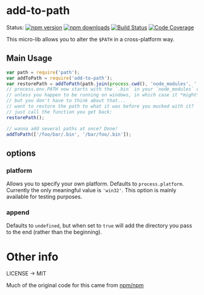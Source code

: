 # add-to-path

Status:
[![npm version](https://img.shields.io/npm/v/add-to-path.svg?style=flat-square)](https://www.npmjs.org/package/add-to-path)
[![npm downloads](https://img.shields.io/npm/dm/add-to-path.svg?style=flat-square)](http://npm-stat.com/charts.html?package=add-to-path&from=2015-09-01)
[![Build Status](https://img.shields.io/travis/kentcdodds/node-add-to-path.svg?style=flat-square)](https://travis-ci.org/kentcdodds/node-add-to-path)
[![Code Coverage](https://img.shields.io/codecov/c/github/kentcdodds/node-add-to-path.svg?style=flat-square)](https://codecov.io/github/kentcdodds/node-add-to-path)

This micro-lib allows you to alter the `$PATH` in a cross-platform way.

## Main Usage

```javascript
var path = require('path');
var addToPath = require('add-to-path');
var restorePath = addToPath(path.join(process.cwd(), 'node_modules', '.bin'));
// process.env.PATH now starts with the `.bin` in your `node_modules` directory :-)
// unless you happen to be running on windows, in which case it *might* be process.env.Path :-)
// but you don't have to think about that...
// want to restore the path to what it was before you mucked with it?
// just call the function you get back:
restorePath();

// wanna add several paths at once? Done!
addToPath(['/foo/bar/.bin', '/bar/foo/.bin']);
```


## options

### platform

Allows you to specify your own platform. Defaults to `process.platform`. Currently the only meaningful value is
`'win32'`. This option is mainly available for testing purposes.

### append

Defaults to `undefined`, but when set to `true` will add the directory you pass to the end (rather than the beginning).

# Other info

LICENSE -> MIT

Much of the original code for this came from [npm/npm](https://github.com/npm/npm)

